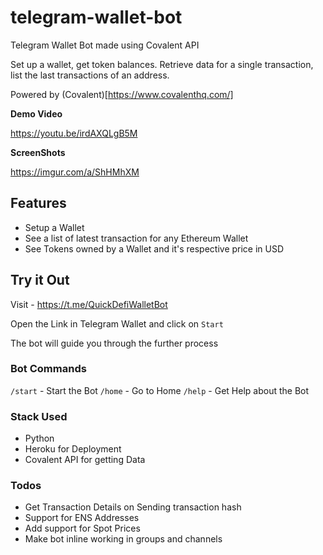 # telegram-wallet-bot

Telegram Wallet Bot made using Covalent API

Set up a wallet, get token balances. Retrieve data for a single transaction, list the last transactions of an address.

Powered by (Covalent)[https://www.covalenthq.com/]

**Demo Video**

https://youtu.be/irdAXQLgB5M

**ScreenShots**

https://imgur.com/a/ShHMhXM

## Features

- Setup a Wallet
- See a list of latest transaction for any Ethereum Wallet
- See Tokens owned by a Wallet and it's respective price in USD

## Try it Out

Visit - https://t.me/QuickDefiWalletBot

Open the Link in Telegram Wallet and click on `Start`

The bot will guide you through the further process

### Bot Commands

`/start` - Start the Bot
`/home` - Go to Home
`/help` - Get Help about the Bot

### Stack Used

- Python
- Heroku for Deployment
- Covalent API for getting Data

### Todos

- Get Transaction Details on Sending transaction hash
- Support for ENS Addresses
- Add support for Spot Prices
- Make bot inline working in groups and channels
